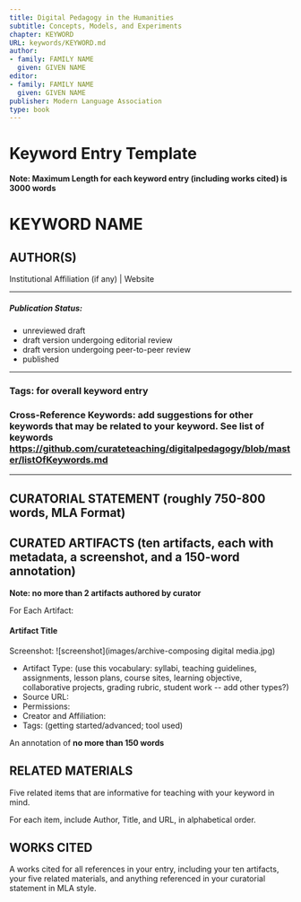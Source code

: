 ```yaml
---
title: Digital Pedagogy in the Humanities
subtitle: Concepts, Models, and Experiments
chapter: KEYWORD
URL: keywords/KEYWORD.md
author: 
- family: FAMILY NAME
  given: GIVEN NAME
editor: 
- family: FAMILY NAME
  given: GIVEN NAME
publisher: Modern Language Association
type: book
---
```


# Keyword Entry Template 

**Note: Maximum Length for each keyword entry (including works cited) is 3000 words**

# KEYWORD NAME

## AUTHOR(S)
Institutional Affiliation (if any) | Website

---

##### Publication Status:
* unreviewed draft
* draft version undergoing editorial review
* draft version undergoing peer-to-peer review
* published 

---

### Tags: for overall keyword entry

### Cross-Reference Keywords: add suggestions for other keywords that may be related to your keyword. See list of keywords https://github.com/curateteaching/digitalpedagogy/blob/master/listOfKeywords.md

---  

## CURATORIAL STATEMENT (roughly 750-800 words, MLA Format)

## CURATED ARTIFACTS (ten artifacts, each with metadata, a screenshot, and a 150-word annotation)

**Note: no more than 2 artifacts authored by curator**

For Each Artifact:

#### Artifact Title 

Screenshot: ![screenshot](images/archive-composing digital media.jpg)

* Artifact Type: (use this vocabulary: syllabi, teaching guidelines, assignments, lesson plans, course sites, learning objective, collaborative projects, grading rubric, student work -- add other types?)
* Source URL: 
* Permissions: 
* Creator and Affiliation:
* Tags: (getting started/advanced; tool used)

An annotation of **no more than 150 words**

## RELATED MATERIALS

Five related items that are informative for teaching with your keyword in mind.

For each item, include Author, Title, and URL, in alphabetical order.

## WORKS CITED

A works cited for all references in your entry, including your ten artifacts, your five related materials, and anything referenced in your curatorial statement in MLA style.  
